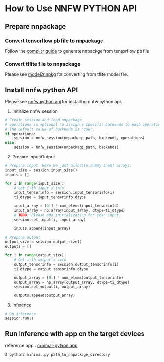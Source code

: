 # How to Use NNFW PYTHON API

## Prepare nnpackage

### Convert tensorflow pb file to nnpackage

Follow the [compiler guide](https://github.com/Samsung/ONE/blob/master/docs/nncc/v1.0.0/tutorial.md) to generate nnpackge from tensorflow pb file

### Convert tflite file to nnpackage

Please see [model2nnpkg](https://github.com/Samsung/ONE/tree/master/tools/nnpackage_tool/model2nnpkg) for converting from tflite model file.

## Install nnfw python API

Please see [nnfw python api](https://github.com/SAMSUNG/ONE/tree/master/infra/nnfw/python) for installing nnfw python api.

1. Initialize nnfw_session

```python
# Create session and load nnpackage
# operations is optional to assign a specific backends to each operation.
# The default value of backends is "cpu".
if operations:
    session = nnfw_session(nnpackage_path, backends, operations)
else:
    session = nnfw_session(nnpackage_path, backends)
```

2. Prepare Input/Output

```python
# Prepare input. Here we just allocate dummy input arrays.
input_size = session.input_size()
inputs = []

for i in range(input_size):
    # Get i-th input's info
    input_tensorinfo = session.input_tensorinfo(i)
    ti_dtype = input_tensorinfo.dtype

    input_array = [0.] * num_elems(input_tensorinfo)
    input_array = np.array(input_array, dtype=ti_dtype)
    # TODO: Please add initialization for your input.
    session.set_input(i, input_array)

    inputs.append(input_array)

# Prepare output
output_size = session.output_size()
outputs = []

for i in range(output_size):
    # Get i-th output's info
    output_tensorinfo = session.output_tensorinfo(i)
    ti_dtype = output_tensorinfo.dtype

    output_array = [0.] * num_elems(output_tensorinfo)
    output_array = np.array(output_array, dtype=ti_dtype)
    session.set_output(i, output_array)

    outputs.append(output_array)
```

3. Inference

```python
# Do inference
session.run()
```

## Run Inference with app on the target devices

reference app : [minimal-python app](https://github.com/Samsung/ONE/blob/master/runtime/onert/sample/minimal-python)

```
$ python3 minimal.py path_to_nnpackage_directory
```

